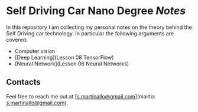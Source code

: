 # Self Driving Car Nano Degree _Notes_

In this repository I am collecting my personal notes on the theory behind the
Self Driving car technology.
In particular the following arguments are covered:

  * Computer vision
  * [Deep Learning](Lesson 08 TensorFlow)
  * [Neural Network](Lesson 06 Neural Networks)

## Contacts

Feel free to reach me out at [s.martinallo@gmail.com](mailto: s.martinallo@gmail.com).

